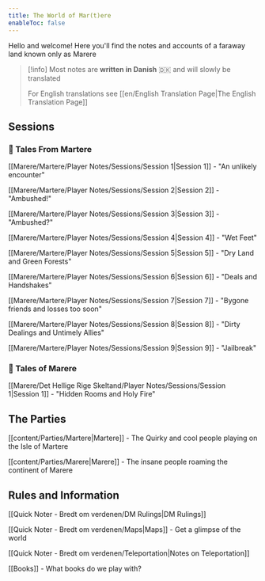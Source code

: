 ```yaml
---
title: The World of Mar(t)ere
enableToc: false
---
```

Hello and welcome!
Here you'll find the notes and accounts of a faraway land known only as Marere

> [!info]
> Most notes are **written in Danish** 🇩🇰 and will slowly be translated
> 
> For English translations see [[en/English Translation Page|The English Translation Page]]
## Sessions
### 🌱 Tales From Martere
[[Marere/Martere/Player Notes/Sessions/Session 1|Session 1]] - "An unlikely encounter"

[[Marere/Martere/Player Notes/Sessions/Session 2|Session 2]] - "Ambushed!"

[[Marere/Martere/Player Notes/Sessions/Session 3|Session 3]] - "Ambushed?"

[[Marere/Martere/Player Notes/Sessions/Session 4|Session 4]] - "Wet Feet"

[[Marere/Martere/Player Notes/Sessions/Session 5|Session 5]] - "Dry Land and Green Forests"

[[Marere/Martere/Player Notes/Sessions/Session 6|Session 6]] - "Deals and Handshakes"

[[Marere/Martere/Player Notes/Sessions/Session 7|Session 7]] - "Bygone friends and losses too soon"

[[Marere/Martere/Player Notes/Sessions/Session 8|Session 8]] - "Dirty Dealings and Untimely Allies"

[[Marere/Martere/Player Notes/Sessions/Session 9|Session 9]] - "Jailbreak"
### 🌱 Tales of Marere
[[Marere/Det Hellige Rige Skeltand/Player Notes/Sessions/Session 1|Session 1]] - "Hidden Rooms and Holy Fire"

## The Parties
[[content/Parties/Martere|Martere]] - The Quirky and cool people playing on the Isle of Martere

[[content/Parties/Marere|Marere]] - The insane people roaming the continent of Marere

## Rules and Information
[[Quick Noter - Bredt om verdenen/DM Rulings|DM Rulings]]

[[Quick Noter - Bredt om verdenen/Maps|Maps]] - Get a glimpse of the world

[[Quick Noter - Bredt om verdenen/Teleportation|Notes on Teleportation]]

[[Books]] - What books do we play with?